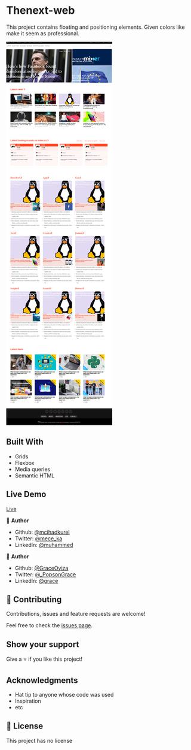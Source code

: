 # Thenext-web

This project contains floating and positioning elements. Given colors like make it seem as professional.

<img src="./images/thenextwebSS.png" alt="Screenshot">

## Built With

- Grids
- Flexbox
- Media queries
- Semantic HTML

## Live Demo

[Live](https://rawcdn.githack.com/GraceOyiza/Thenext-web/4bc699476d32b93c3356e1d542507f723b3d83d1/index.html)


👤 **Author**

- Github: [@mcihadkurel](https://github.com/mcihadkurel)
- Twitter: [@mece_ka](https://twitter.com/mece_ka)
- LinkedIn: [@muhammed](https://www.linkedin.com/in/muhammed-cihad-8187581a8/)

👤 **Author**

- Github: [@GraceOyiza](https://github.com/GraceOyiza)
- Twitter: [@_PopsonGrace](https://twitter.com/_PopsonGrace)
- LinkedIn: [@grace](https://www.linkedin.com/in/grace-popoola-657a181aa/)


## 🤝 Contributing

Contributions, issues and feature requests are welcome!

Feel free to check the [issues page](issues/).

## Show your support

Give a ⭐️ if you like this project!

## Acknowledgments

- Hat tip to anyone whose code was used
- Inspiration
- etc

## 📝 License

This project has no license